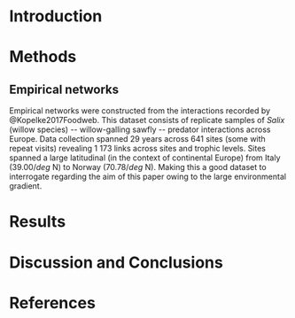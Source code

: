 # Introduction

# Methods

## Empirical networks

Empirical networks were constructed from the interactions recorded by
@Kopelke2017Foodweb. This dataset consists of replicate samples of *Salix*
(willow species) -- willow-galling sawfly -- predator interactions across
Europe. Data collection spanned 29 years across 641 sites (some with repeat
visits) revealing 1 173 links across sites and trophic levels. Sites spanned a
large latitudinal (in the context of continental Europe) from Italy (39.00$/deg$
N) to Norway (70.78$/deg$ N). Making this a good dataset to interrogate
regarding the aim of this paper owing to the large environmental gradient.

# Results

# Discussion and Conclusions

# References